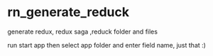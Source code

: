 # rn_generate_reduck
generate redux, redux saga ,reduck folder and files

run start app then select app folder and enter field name, just that :)
